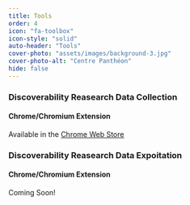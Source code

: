 ```yaml
---
title: Tools
order: 4
icon: "fa-toolbox"
icon-style: "solid"
auto-header: "Tools"
cover-photo: "assets/images/background-3.jpg"
cover-photo-alt: "Centre Panthéon"
hide: false
---
```


### Discoverability Reasearch Data Collection

#### Chrome/Chromium Extension

Available in the [Chrome Web Store](https://chrome.google.com/webstore/detail/onabbokfokfoekjmlfonafngaffhjmpj)

### Discoverability Reasearch Data Expoitation

#### Chrome/Chromium Extension

Coming Soon!
